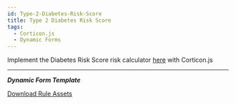 ```yaml
---
id: Type-2-Diabetes-Risk-Score
title: Type 2 Diabetes Risk Score
tags:
  - Corticon.js
  - Dynamic Forms
---
```


Implement the Diabetes Risk Score risk calculator [here](https://qxmd.com/calculate/calculator_675/diabetes-risk-score-type-2?buildpack=medscape) with Corticon.js  

---

_**Dynamic Form Template**_

[Download Rule Assets](https://minhaskamal.github.io/DownGit/#/home?url=https://github.com/corticon/templates/blob/main//form-templates/Diabetes-Risk-Score-(Type-2)/Rule%20Assets.zip)

<script async src="//jsfiddle.net/notedhelms/5r60fxn9/17/embed/result/"></script>